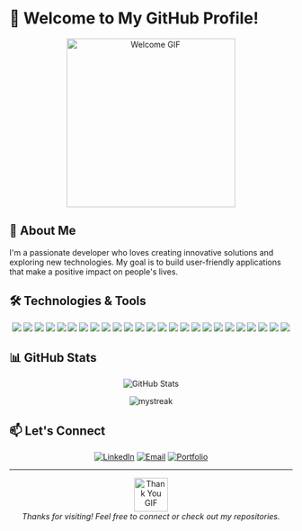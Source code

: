 # 👋 Welcome to My GitHub Profile!

<div align="center">
  <img src="https://media2.giphy.com/media/v1.Y2lkPTc5MGI3NjExZTViYjBuNHZha3ZkaHdsMGxqc2U0MmZuc3BjMHA2c296aXZmOWcweSZlcD12MV9pbnRlcm5hbF9naWZfYnlfaWQmY3Q9Zw/1vlBgKjXEz1jTtsuiH/giphy.webp" width="300" alt="Welcome GIF">
</div>

## 🚀 About Me

I'm a passionate developer who loves creating innovative solutions and exploring new technologies. My goal is to build user-friendly applications that make a positive impact on people's lives.

## 🛠️ Technologies & Tools


<p align="center">
  <img src="https://img.shields.io/badge/html5-%23E34F26.svg?style=for-the-badge&logo=html5&logoColor=white">
  <img src="https://img.shields.io/badge/css3-%231572B6.svg?style=for-the-badge&logo=css3&logoColor=white">
  <img src="https://img.shields.io/badge/javascript-%23323330.svg?style=for-the-badge&logo=javascript&logoColor=%23F7DF1E">
  <img src="https://img.shields.io/badge/typescript-%23007ACC.svg?style=for-the-badge&logo=typescript&logoColor=white">
    <img src="https://img.shields.io/badge/node.js-6DA55F?style=for-the-badge&logo=node.js&logoColor=white">
  <img src="https://img.shields.io/badge/express.js-%23404d59.svg?style=for-the-badge&logo=express&logoColor=%2361DAFB">
    <img src="https://img.shields.io/badge/python-3670A0?style=for-the-badge&logo=python&logoColor=ffdd54">
  <img src="https://img.shields.io/badge/java-%23ED8B00.svg?style=for-the-badge&logo=java&logoColor=white">
  <img src="https://img.shields.io/badge/c%23-%23239120.svg?style=for-the-badge&logo=c-sharp&logoColor=white">
    <img src="https://img.shields.io/badge/tailwindcss-%2338B2AC.svg?style=for-the-badge&logo=tailwind-css&logoColor=white">
  <img src="https://img.shields.io/badge/Bootstrap-563D7C?style=for-the-badge&logo=bootstrap&logoColor=white">
  <img src="https://img.shields.io/badge/react-%2320232a.svg?style=for-the-badge&logo=react&logoColor=%2361DAFB">
  <img src="https://img.shields.io/badge/Next-black?style=for-the-badge&logo=next.js&logoColor=white">
  <img src="https://img.shields.io/badge/Svelte-FF3E00?style=for-the-badge&logo=svelte&logoColor=white">
  <img src="https://img.shields.io/badge/ThreeJS-000000?style=for-the-badge&logo=three.js&logoColor=white">
  <img src="https://img.shields.io/badge/Firebase-039BE5?style=for-the-badge&logo=Firebase&logoColor=white">
  <img src="https://img.shields.io/badge/MongoDB-%234ea94b.svg?style=for-the-badge&logo=mongodb&logoColor=white">
  <img src="https://img.shields.io/badge/vercel-%23000000.svg?style=for-the-badge&logo=vercel&logoColor=white">
  <img src="https://img.shields.io/badge/git-%23F05033.svg?style=for-the-badge&logo=git&logoColor=white">
  <img src="https://img.shields.io/badge/github-%23121011.svg?style=for-the-badge&logo=github&logoColor=white">
  <img src="https://img.shields.io/badge/figma-%23F24E1E.svg?style=for-the-badge&logo=figma&logoColor=white">
  <img src="https://img.shields.io/badge/unity-%23000000.svg?style=for-the-badge&logo=unity&logoColor=white">
  <img src="https://img.shields.io/badge/Amazon_AWS-232F3E?style=for-the-badge&logo=amazon-aws&logoColor=white">
  <img src="https://img.shields.io/badge/Visual_Studio_Code-0078D4?style=for-the-badge&logo=visual%20studio%20code&logoColor=white">
<img src="https://img.shields.io/badge/JetBrains-000000?style=for-the-badge&logo=jetbrains&logoColor=white">

</p>

## 📊 GitHub Stats


<div align="center">
  <img src="https://github-readme-stats.vercel.app/api?username=Santiago11234&show_icons=true&theme=tokyonight" alt="GitHub Stats">
</div>

<p align="center">
  <img src="https://github-readme-streak-stats.herokuapp.com/?user=Santiago11234&theme=tokyonight" alt="mystreak"/>
</p>


## 📫 Let's Connect

<div align="center">
  
[![LinkedIn](https://img.shields.io/badge/LinkedIn-0077B5?style=for-the-badge&logo=linkedin&logoColor=white)](https://www.linkedin.com/in/santiago-espinoza-blunda/)
[![Email](https://img.shields.io/badge/Gmail-D14836?style=for-the-badge&logo=gmail&logoColor=white)](https://twitter.com/yourusername)
[![Portfolio](https://img.shields.io/badge/Portfolio-FF7139?style=for-the-badge&logo=Firefox-Browser&logoColor=white)](https://github.com/Santiago11234)

</div>


---

<div align="center">
  <img src="https://media.giphy.com/media/LnQjpWaON8nhr21vNW/giphy.gif" width="60" alt="Thank You GIF">
  <br>
  <em>Thanks for visiting! Feel free to connect or check out my repositories.</em>
</div>


